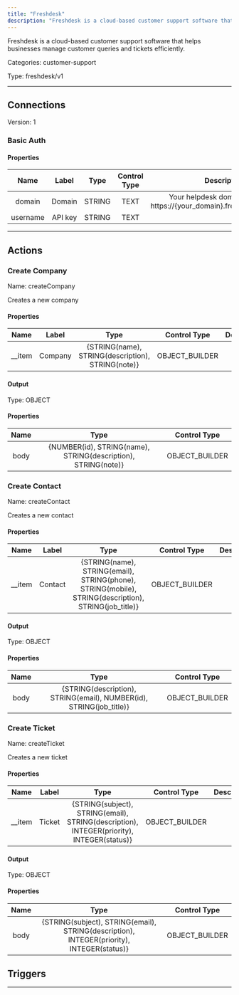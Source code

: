 ```yaml
---
title: "Freshdesk"
description: "Freshdesk is a cloud-based customer support software that helps businesses manage customer queries and tickets efficiently."
---
```


Freshdesk is a cloud-based customer support software that helps businesses manage customer queries and tickets efficiently.


Categories: customer-support


Type: freshdesk/v1

<hr />



## Connections

Version: 1


### Basic Auth

#### Properties

|      Name       |      Label     |     Type     |     Control Type     |     Description     |     Required        |
|:--------------:|:--------------:|:------------:|:--------------------:|:-------------------:|:-------------------:|
| domain | Domain | STRING | TEXT  |  Your helpdesk domain name, e.g. https://{your_domain}.freshdesk.com/api/v2  |  true  |
| username | API key | STRING | TEXT  |  | true  |





<hr />



## Actions


### Create Company
Name: createCompany

Creates a new company

#### Properties

|      Name       |      Label     |     Type     |     Control Type     |     Description     |     Required        |
|:--------------:|:--------------:|:------------:|:--------------------:|:-------------------:|:-------------------:|
| __item | Company | {STRING\(name), STRING\(description), STRING\(note)} | OBJECT_BUILDER  |  | null  |


#### Output



Type: OBJECT


#### Properties

|     Name     |     Type     |     Control Type     |
|:------------:|:------------:|:--------------------:|
| body | {NUMBER\(id), STRING\(name), STRING\(description), STRING\(note)} | OBJECT_BUILDER  |






### Create Contact
Name: createContact

Creates a new contact

#### Properties

|      Name       |      Label     |     Type     |     Control Type     |     Description     |     Required        |
|:--------------:|:--------------:|:------------:|:--------------------:|:-------------------:|:-------------------:|
| __item | Contact | {STRING\(name), STRING\(email), STRING\(phone), STRING\(mobile), STRING\(description), STRING\(job_title)} | OBJECT_BUILDER  |  | null  |


#### Output



Type: OBJECT


#### Properties

|     Name     |     Type     |     Control Type     |
|:------------:|:------------:|:--------------------:|
| body | {STRING\(description), STRING\(email), NUMBER\(id), STRING\(job_title)} | OBJECT_BUILDER  |






### Create Ticket
Name: createTicket

Creates a new ticket

#### Properties

|      Name       |      Label     |     Type     |     Control Type     |     Description     |     Required        |
|:--------------:|:--------------:|:------------:|:--------------------:|:-------------------:|:-------------------:|
| __item | Ticket | {STRING\(subject), STRING\(email), STRING\(description), INTEGER\(priority), INTEGER\(status)} | OBJECT_BUILDER  |  | null  |


#### Output



Type: OBJECT


#### Properties

|     Name     |     Type     |     Control Type     |
|:------------:|:------------:|:--------------------:|
| body | {STRING\(subject), STRING\(email), STRING\(description), INTEGER\(priority), INTEGER\(status)} | OBJECT_BUILDER  |








## Triggers



<hr />


